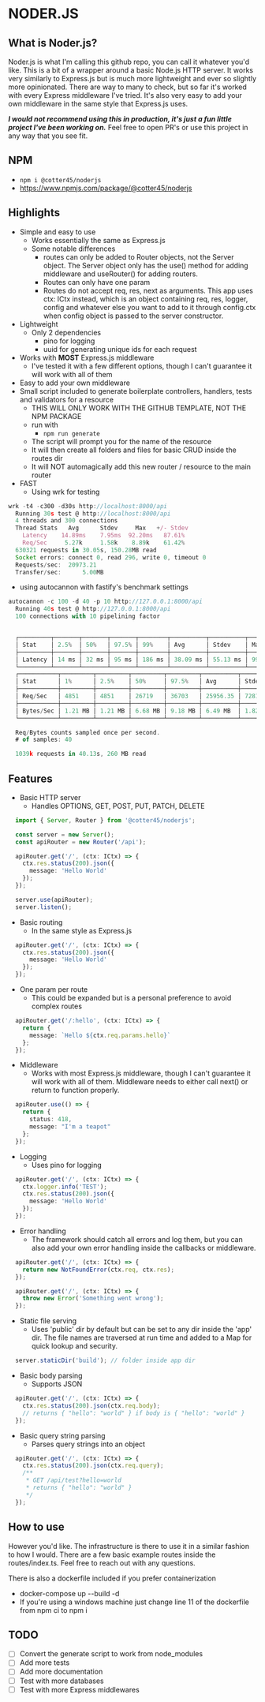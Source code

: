 # NODER.JS

## What is Noder.js?
Noder.js is what I'm calling this github repo, you can call it whatever you'd like. This is a bit of a wrapper around a basic Node.js HTTP server. It works very similarly to Express.js but is much more lightweight and ever so slightly more opinionated. There are way to many to check, but so far it's worked with every Express middleware I've tried. It's also very easy to add your own middleware in the same style that Express.js uses.

***I would not recommend using this in production, it's just a fun little project I've been working on.*** Feel free to open PR's or use this project in any way that you see fit.

## NPM
- ```npm i @cotter45/noderjs```
- https://www.npmjs.com/package/@cotter45/noderjs

## Highlights

- Simple and easy to use
  - Works essentially the same as Express.js
  - Some notable differences
    - routes can only be added to Router objects, not the Server object. The Server object only has the use() method for adding middleware and useRouter() for adding routers.
    - Routes can only have one param
    - Routes do not accept req, res, next as arguments. This app uses ctx: ICtx instead, which is an object containing req, res, logger, config and whatever else you want to add to it through config.ctx when config object is passed to the server constructor.
- Lightweight
  - Only 2 dependencies
    - pino for logging
    - uuid for generating unique ids for each request
- Works with **MOST** Express.js middleware
  - I've tested it with a few different options, though I can't guarantee it will work with all of them
- Easy to add your own middleware
- Small script included to generate boilerplate controllers, handlers, tests and validators for a resource
  - THIS WILL ONLY WORK WITH THE GITHUB TEMPLATE, NOT THE NPM PACKAGE
  - run with
    - ```npm run generate```
  - The script will prompt you for the name of the resource
  - It will then create all folders and files for basic CRUD inside the routes dir
  - It will NOT automagically add this new router / resource to the main router
- FAST 
  - Using wrk for testing
```typescript
wrk -t4 -c300 -d30s http://localhost:8000/api
  Running 30s test @ http://localhost:8000/api
  4 threads and 300 connections
  Thread Stats   Avg      Stdev     Max   +/- Stdev
    Latency    14.89ms    7.95ms  92.20ms   87.61%
    Req/Sec     5.27k     1.58k    8.89k    61.42%
  630321 requests in 30.05s, 150.28MB read
  Socket errors: connect 0, read 296, write 0, timeout 0
  Requests/sec:  20973.21
  Transfer/sec:      5.00MB
```
  - using autocannon with fastify's benchmark settings
```typescript
autocannon -c 100 -d 40 -p 10 http://127.0.0.1:8000/api
  Running 40s test @ http://127.0.0.1:8000/api
  100 connections with 10 pipelining factor


  ┌─────────┬───────┬───────┬───────┬────────┬──────────┬──────────┬────────┐
  │ Stat    │ 2.5%  │ 50%   │ 97.5% │ 99%    │ Avg      │ Stdev    │ Max    │
  ├─────────┼───────┼───────┼───────┼────────┼──────────┼──────────┼────────┤
  │ Latency │ 14 ms │ 32 ms │ 95 ms │ 186 ms │ 38.09 ms │ 55.13 ms │ 996 ms │
  └─────────┴───────┴───────┴───────┴────────┴──────────┴──────────┴────────┘
  ┌───────────┬─────────┬─────────┬─────────┬─────────┬──────────┬─────────┬─────────┐
  │ Stat      │ 1%      │ 2.5%    │ 50%     │ 97.5%   │ Avg      │ Stdev   │ Min     │
  ├───────────┼─────────┼─────────┼─────────┼─────────┼──────────┼─────────┼─────────┤
  │ Req/Sec   │ 4851    │ 4851    │ 26719   │ 36703   │ 25956.35 │ 7281.25 │ 4849    │
  ├───────────┼─────────┼─────────┼─────────┼─────────┼──────────┼─────────┼─────────┤
  │ Bytes/Sec │ 1.21 MB │ 1.21 MB │ 6.68 MB │ 9.18 MB │ 6.49 MB  │ 1.82 MB │ 1.21 MB │
  └───────────┴─────────┴─────────┴─────────┴─────────┴──────────┴─────────┴─────────┘

  Req/Bytes counts sampled once per second.
  # of samples: 40

  1039k requests in 40.13s, 260 MB read
```

## Features
- Basic HTTP server
  - Handles OPTIONS, GET, POST, PUT, PATCH, DELETE
```typescript
  import { Server, Router } from '@cotter45/noderjs';

  const server = new Server();
  const apiRouter = new Router('/api');

  apiRouter.get('/', (ctx: ICtx) => {
    ctx.res.status(200).json({
      message: 'Hello World'
    });
  });

  server.use(apiRouter);
  server.listen();
```
- Basic routing
  - In the same style as Express.js
```typescript
  apiRouter.get('/', (ctx: ICtx) => {
    ctx.res.status(200).json({
      message: 'Hello World'
    });
  });
```
- One param per route
  - This could be expanded but is a personal preference to avoid complex routes
```typescript
  apiRouter.get('/:hello', (ctx: ICtx) => {
    return {
      message: `Hello ${ctx.req.params.hello}`
    };
  });
```
- Middleware
  - Works with most Express.js middleware, though I can't guarantee it will work with all of them. Middleware needs to either call next() or return to function properly.
```typescript
  apiRouter.use(() => {
    return {
      status: 418,
      message: "I'm a teapot"
    };
  });
```
- Logging
  - Uses pino for logging
```typescript
  apiRouter.get('/', (ctx: ICtx) => {
    ctx.logger.info('TEST');
    ctx.res.status(200).json({
      message: 'Hello World'
    });
  });
```
- Error handling
  - The framework should catch all errors and log them, but you can also add your own error handling inside the callbacks or middleware.
```typescript
  apiRouter.get('/', (ctx: ICtx) => {
    return new NotFoundError(ctx.req, ctx.res);
  });

  apiRouter.get('/', (ctx: ICtx) => {
    throw new Error('Something went wrong');
  });
```
- Static file serving
  - Uses 'public' dir by default but can be set to any dir inside the 'app' dir. The file names are traversed at run time and added to a Map for quick lookup and security.
```typescript
  server.staticDir('build'); // folder inside app dir
```
- Basic body parsing
  - Supports JSON
```typescript
  apiRouter.get('/', (ctx: ICtx) => {
    ctx.res.status(200).json(ctx.req.body); 
    // returns { "hello": "world" } if body is { "hello": "world" }
  });
```
- Basic query string parsing
  - Parses query strings into an object
```typescript
  apiRouter.get('/', (ctx: ICtx) => {
    ctx.res.status(200).json(ctx.req.query);
    /**
     * GET /api/test?hello=world
     * returns { "hello": "world" }
     */
  });
```


## How to use
However you'd like. The infrastructure is there to use it in a similar fashion to how I would. There are a few basic example routes inside the routes/index.ts. Feel free to reach out with any questions.

There is also a dockerfile included if you prefer containerization
  - docker-compose up --build -d
  - If you're using a windows machine just change line 11 of the dockerfile from npm ci to npm i 

## TODO
- [ ] Convert the generate script to work from node_modules
- [ ] Add more tests
- [ ] Add more documentation
- [ ] Test with more databases
- [ ] Test with more Express middlewares
